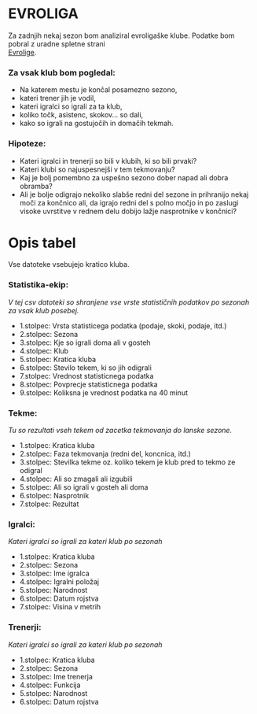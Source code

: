 # EVROLIGA

Za zadnjih nekaj sezon bom analiziral evroligaške klube.
Podatke bom pobral z uradne spletne strani  
[Evrolige](http://www.euroleague.net/).

### Za vsak klub bom pogledal:
  - Na katerem mestu je končal posamezno sezono,
  - kateri trener jih je vodil, 
  - kateri igralci so igrali za ta klub, 
  - koliko točk, asistenc, skokov... so dali,
  - kako so igrali na gostujočih in domačih tekmah.
 
 
 ### Hipoteze:
  - Kateri igralci in trenerji so bili v klubih, ki so bili prvaki?
  - Kateri klubi so najuspesnejši v tem tekmovanju?
  - Kaj je bolj pomembno za uspešno sezono dober napad ali dobra obramba?
  - Ali je bolje odigrajo nekoliko slabše redni del sezone in prihranijo nekaj moči za končnico ali, da igrajo redni del s polno močjo in po zaslugi visoke uvrstitve v rednem delu dobijo lažje nasprotnike v končnici?

# Opis tabel
Vse datoteke vsebujejo kratico kluba.

### Statistika-ekip:
*V tej csv datoteki so shranjene vse vrste statističnih podatkov po sezonah za vsak klub posebej.*
- 1.stolpec: Vrsta statisticega podatka (podaje, skoki, podaje, itd.)
- 2.stolpec: Sezona
- 3.stolpec: Kje so igrali doma ali v gosteh
- 4.stolpec: Klub
- 5.stolpec: Kratica kluba
- 6.stolpec: Stevilo tekem, ki so jih odigrali
- 7.stolpec: Vrednost statisticnega podatka
- 8.stolpec: Povprecje statisticnega podatka
- 9.stolpec: Koliksna je vrednost podatka na 40 minut

### Tekme:
*Tu so rezultati vseh tekem od zacetka tekmovanja do lanske sezone.*
- 1.stolpec: Kratica kluba
- 2.stolpec: Faza tekmovanja (redni del, koncnica, itd.)
- 3.stolpec: Stevilka tekme oz. koliko tekem je klub pred to tekmo ze odigral
- 4.stolpec: Ali so zmagali ali izgubili
- 5.stolpec: Ali so igrali v gosteh ali doma
- 6.stolpec: Nasprotnik
- 7.stolpec: Rezultat

### Igralci:
*Kateri igralci so igrali za kateri klub po sezonah*
- 1.stolpec: Kratica kluba
- 2.stolpec: Sezona
- 3.stolpec: Ime igralca
- 4.stolpec: Igralni položaj
- 5.stolpec: Narodnost
- 6.stolpec: Datum rojstva
- 7.stolpec: Visina v metrih

### Trenerji:
*Kateri igralci so igrali za kateri klub po sezonah*
- 1.stolpec: Kratica kluba
- 2.stolpec: Sezona
- 3.stolpec: Ime trenerja
- 4.stolpec: Funkcija
- 5.stolpec: Narodnost
- 6.stolpec: Datum rojstva
